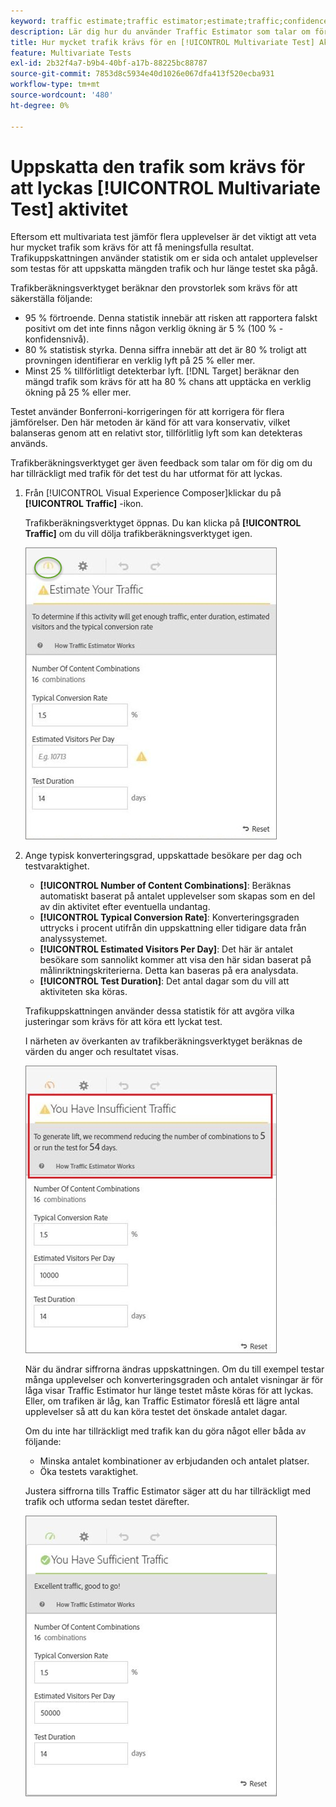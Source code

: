 ```yaml
---
keyword: traffic estimate;traffic estimator;estimate;traffic;confidence;statistical power;lift;bonferroni;conversion rate;visitors per day;duration
description: Lär dig hur du använder Traffic Estimator som talar om för dig om du har tillräckligt med trafik för [!DNL Adobe Target] [!UICONTROL Multivariate Test] för att lyckas.
title: Hur mycket trafik krävs för en [!UICONTROL Multivariate Test] Aktivitet?
feature: Multivariate Tests
exl-id: 2b32f4a7-b9b4-40bf-a17b-88225bc88787
source-git-commit: 7853d8c5934e40d1026e067dfa413f520ecba931
workflow-type: tm+mt
source-wordcount: '480'
ht-degree: 0%

---
```


# Uppskatta den trafik som krävs för att lyckas [!UICONTROL Multivariate Test] aktivitet

Eftersom ett multivariata test jämför flera upplevelser är det viktigt att veta hur mycket trafik som krävs för att få meningsfulla resultat. Trafikuppskattningen använder statistik om er sida och antalet upplevelser som testas för att uppskatta mängden trafik och hur länge testet ska pågå.

Trafikberäkningsverktyget beräknar den provstorlek som krävs för att säkerställa följande:

* 95 % förtroende. Denna statistik innebär att risken att rapportera falskt positivt om det inte finns någon verklig ökning är 5 % (100 % - konfidensnivå).
* 80 % statistisk styrka. Denna siffra innebär att det är 80 % troligt att provningen identifierar en verklig lyft på 25 % eller mer.
* Minst 25 % tillförlitligt detekterbar lyft. [!DNL Target] beräknar den mängd trafik som krävs för att ha 80 % chans att upptäcka en verklig ökning på 25 % eller mer.

Testet använder Bonferroni-korrigeringen för att korrigera för flera jämförelser. Den här metoden är känd för att vara konservativ, vilket balanseras genom att en relativt stor, tillförlitlig lyft som kan detekteras används.

Trafikberäkningsverktyget ger även feedback som talar om för dig om du har tillräckligt med trafik för det test du har utformat för att lyckas.

1. Från [!UICONTROL Visual Experience Composer]klickar du på **[!UICONTROL Traffic]** -ikon.

   Trafikberäkningsverktyget öppnas. Du kan klicka på **[!UICONTROL Traffic]** om du vill dölja trafikberäkningsverktyget igen.

   ![estimatorempty-bild](assets/estimatorempty.png)

1. Ange typisk konverteringsgrad, uppskattade besökare per dag och testvaraktighet.

   * **[!UICONTROL Number of Content Combinations]**: Beräknas automatiskt baserat på antalet upplevelser som skapas som en del av din aktivitet efter eventuella undantag.
   * **[!UICONTROL Typical Conversion Rate]**: Konverteringsgraden uttrycks i procent utifrån din uppskattning eller tidigare data från analyssystemet.
   * **[!UICONTROL Estimated Visitors Per Day]**: Det här är antalet besökare som sannolikt kommer att visa den här sidan baserat på målinriktningskriterierna. Detta kan baseras på era analysdata.
   * **[!UICONTROL Test Duration]**: Det antal dagar som du vill att aktiviteten ska köras.

   Trafikuppskattningen använder dessa statistik för att avgöra vilka justeringar som krävs för att köra ett lyckat test.

   I närheten av överkanten av trafikberäkningsverktyget beräknas de värden du anger och resultatet visas.

   ![estimatorotillräcklig bild](assets/estimatorinsufficient.png)

   När du ändrar siffrorna ändras uppskattningen. Om du till exempel testar många upplevelser och konverteringsgraden och antalet visningar är för låga visar Traffic Estimator hur länge testet måste köras för att lyckas. Eller, om trafiken är låg, kan Traffic Estimator föreslå ett lägre antal upplevelser så att du kan köra testet det önskade antalet dagar.

   Om du inte har tillräckligt med trafik kan du göra något eller båda av följande:

   * Minska antalet kombinationer av erbjudanden och antalet platser.
   * Öka testets varaktighet.

   Justera siffrorna tills Traffic Estimator säger att du har tillräckligt med trafik och utforma sedan testet därefter.

   ![uppskattningsbild](assets/estimatorok.png)
